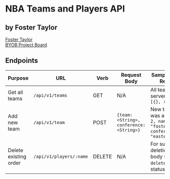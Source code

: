 # NBA Teams and Players API
## by Foster Taylor
[Foster Taylor](https://github.com/foster55f)
<br>
[BYOB Project Board](https://github.com/users/foster55f/projects/2)



## Endpoints

| Purpose | URL | Verb | Request Body | Sample Success Response |
|----|----|----|----|----|
| Get all teams |`/api/v1/teams`| GET | N/A | All teams on the server: `{teams: [{}, {}, ...]}` |
| Add new team |`/api/v1/team`| POST | `{team: <String>, conference: <String>}` | New team that was added: `{id: 2, name: "foster", conference:  "eastern"}` |
| Delete existing order |`/api/v1/players/:name`| DELETE | N/A | For successful deletion:response body `${name} deleted`(only 200 status code) |